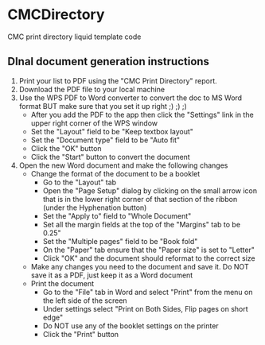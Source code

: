 # CMCDirectory
CMC print directory liquid template code


## DInal document generation instructions

1. Print your list to PDF using the "CMC Print Directory" report.
2. Download the PDF file to your local machine
3. Use the WPS PDF to Word converter to convert the doc to MS Word format BUT make sure that you set it up right ;) ;) ;)
    * After you add the PDF to the app then click the "Settings" link in the upper right corner of the WPS window
    * Set the "Layout" field to be "Keep textbox layout"
    * Set the "Document type" field to be "Auto fit"
    * Click the "OK" button
    * Click the "Start" button to convert the document
4. Open the new Word document and make the following changes
    * Change the format of the document to be a booklet
        * Go to the "Layout" tab
        * Open the "Page Setup" dialog by clicking on the small arrow icon that is in the lower right corner of that section of the ribbon (under the Hyphenation button)
        * Set the "Apply to" field to "Whole Document"
        * Set all the margin fields at the top of the "Margins" tab to be 0.25"
        * Set the "Multiple pages" field to be "Book fold"
        * On the "Paper" tab ensure that the "Paper size" is set to "Letter"
        * Click "OK" and the document should reformat to the correct size
    * Make any changes you need to the document and save it.  Do NOT save it as a PDF, just keep it as a Word document
    * Print the document
        * Go to the "File" tab in Word and select "Print" from the menu on the left side of the screen
        * Under settings select "Print on Both Sides, Flip pages on short edge"
        * Do NOT use any of the booklet settings on the printer
        * Click the "Print" button
